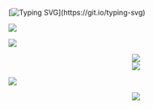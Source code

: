 [![Typing SVG](https://readme-typing-svg.herokuapp.com?font=Ubuntu+Mono&color=%23AAF71F&size=50&center=true&vCenter=true&width=1700&height=150&lines=printf(%22Hello%2C+%25s!%22%2C+your_name);%24my_name+%3D+'marufura';echo+'Nice+to+meet+you!';System.out.println(%22My+profile%22);std%3A%3Acout+%3C%3C+%22I+am+a+university+student+in+Japan.%22+%3C%3C+std%3A%3Aendl;console.log(%22I'm+majoring+in+Software+Engineering%22);SELECT+my_fav+FROM+me;my_fav+%3D+%5B'Traveling'%2C+'Camping'%2C+'Gaming'%5D;%3Cp%3EThank+you+for+visiting!%3C%2Fp%3E;jmp+start)](https://git.io/typing-svg)

<a href="https://twitter.com/_marufura_"><img src="https://img.shields.io/twitter/follow/_marufura_?label=Twitter"></img></a>

<a href="https://www.linkedin.com/in/悠宇-高井-3b114b227/"><img src="https://img.shields.io/badge/LinkedIn-0077B5?style=for-the-badge&logo=linkedin&logoColor=white"></img></a>


<div style="text-align: center;">
    <a href="https://github.com/anuraghazra/github-readme-stats">
        <img src="https://github-readme-stats.vercel.app/api?username=marufura&count_private=true&show_icons=true" />
    </a>
</div>

<div style="text-align: center;">
    <a href="https://github.com/anuraghazra/github-readme-stats">
        <img align="center" src="https://github-readme-stats.vercel.app/api/top-langs/?username=marufura&layout=compact" />
    </a>
</div>

![](https://github-profile-summary-cards.vercel.app/api/cards/profile-details?username=marufura&theme=monokai)

<div style="text-align: center;">

![](https://github-profile-summary-cards.vercel.app/api/cards/profile-details?username=marufura&theme=monokai)
</div>
